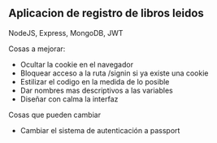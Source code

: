 ## Aplicacion de registro de libros leidos

NodeJS, Express, MongoDB, JWT

Cosas a mejorar:
- Ocultar la cookie en el navegador
- Bloquear acceso a la ruta /signin si ya existe una cookie 
- Estilizar el codigo en la medida de lo posible
- Dar nombres mas descriptivos a las variables
- Diseñar con calma la interfaz


Cosas que pueden cambiar
- Cambiar el sistema de autenticación a passport